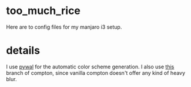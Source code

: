 # too_much_rice
Here are to config files for my manjaro i3 setup.



# details
I use [pywal](https://github.com/dylanaraps/pywal) for the automatic color scheme generation.
I also use [this](https://github.com/tryone144/compton) branch of compton, since vanilla compton doesn't offer any kind of heavy blur.
